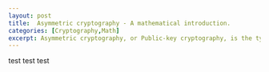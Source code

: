```yaml
---
layout: post
title:  Asymmetric cryptography - A mathematical introduction.
categories: [Cryptography,Math]
excerpt: Asymmetric cryptography, or Public-key cryptography, is the type of cryptography which, instead of symmetric cryptography, utilizes pairs of keys. Each pair is made up by a Public Key and a Private Key. As their names says, the Public Key can be exposed to anyone in the world, but the Private Key must be kept in secret, only you should know what is its values.
---
```


test
test
test